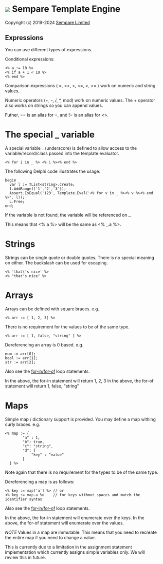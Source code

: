 # ![](../images/sempare-logo-45px.png) Sempare Template Engine

Copyright (c) 2019-2024 [Sempare Limited](http://www.sempare.ltd)

## Expressions

You can use different types of expressions.

Conditional expressions:
```
<% a := 10 %>
<% if a + 1 < 10 %>
<% end %>
```

Comparison expressions ( =, <>, <, <=, >, >= ) work on numeric and string values.

Numeric operators (+, -, /, *, mod) work on numeric values.
The + operator also works on strings so you can append values.

Futher, == is an alias for =, and != is an alias for <>.

# The special _ variable
A special variable _ (underscore) is defined to allow access to the variable/record/class passed into the template evaluator. 

```
<% for i in _ %> <% i %><% end %>
```

The following Delphi code illustrates the usage:
```
begin
  var l := TList<string>.Create;
  l.AddRange(['1','2','3']);
  Assert.IsEqual('123', Template.Eval('<% for v in _ %><% v %><% end %>', l));
  L.Free;
end;
```

If the variable is not found, the variable will be referenced on _.

This means that <% a %> will be the same as <% _.a %>.

# Strings

Strings can be single quote or double quotes. There is no special meaning on either. The backslash can be used for escaping.

```
<% 'that\'s nice' %>
<% "that's nice" %>
```

# Arrays

Arrays can be defined with square braces. e.g.

```
<% arr := [ 1, 2, 3] %>
```

There is no requirement for the values to be of the same type.

```
<% arr := [ 1, false, "string" ] %>
```

Dereferencing an array is 0 based. e.g.
```
num := arr[0];
bool := arr[1];
str := arr[2];
```

Also see the [for-in/for-of](./statements.md#for) loop statements.

In the above, the for-in statement will return 1, 2, 3
In the above, the for-of statement will return  1, false, "string"

# Maps

Simple map / dictionary support is provided. You may define a map withing curly braces. e.g.

```
<% map := { 
        "a" : 1, 
        "b": true, 
        "c": "string", 
        "d": { 
            "key" : "value" 
        } 
  } %>
```

Note again that there is no requirement for the types to be of the same type.


Dereferencing a map is as follows:
```
<% key := map['a'] %> // or
<% key := map.a %>    // for keys without spaces and match the identifier syntax 
```

Also see the [for-in/for-of](./statements.md#for) loop statements.


In the above, the for-in statement will enumerate over the keys.
In the above, the for-of statement will enumerate over the values.

*NOTE* Values in a map are immutable. This means that you need to recreate the entire map if you need to change a value.

This is currently due to a limitation in the assignment statement implementation which currently assigns simple variables only. We will review this in future.